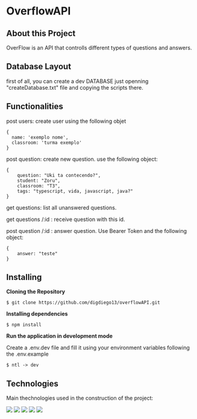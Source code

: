 # OverflowAPI
## About this Project
OverFlow is an API that controlls different types of questions and answers.


## Database Layout

first of all, you can create a dev DATABASE just openning "createDatabase.txt" file and copying the scripts there.

## Functionalities

post users: create user using the following objet
```
{
  name: 'exemplo nome',
  classroom: 'turma exemplo'
}
```

post question: create new question. use the following object:

```
{
	question: "Uki ta contecendo?",
	student: "Zoru",
	classroom: "T3",
	tags: "typescript, vida, javascript, java?"
}
```

get questions: list all unanswered questions.

get questions /:id  : receive question with this id.

post question /:id : answer question. Use Bearer Token and the following object:

```
{
	answer: "teste"
}
```

## Installing

**Cloning the Repository**

```
$ git clone https://github.com/digdiego13/overflowAPI.git
```

**Installing dependencies**

```
$ npm install
```

**Run the application in development mode**

Create a .env.dev file and fill it using your environment variables following the .env.example

```
$ ntl -> dev
```


## Technologies
Main thechnologies used in the construction of the project:<br>
<p>
  <img src="https://img.shields.io/badge/-Nodejs-green?style=for-the-badge" />
  <img src="https://img.shields.io/badge/-Express-green?style=for-the-badge" />
  <img src="https://img.shields.io/badge/-PostgreSQL-green?style=for-the-badge" />
  <img src="https://img.shields.io/badge/-Jest-green?style=for-the-badge" />
  <img src="https://img.shields.io/badge/-Typescript-green?style=for-the-badge" />
</p>

